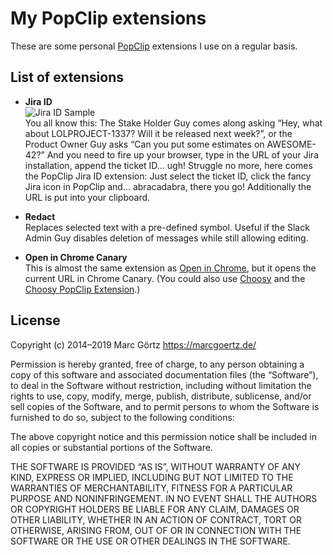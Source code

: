 # My PopClip extensions

These are some personal [PopClip](https://pilotmoon.com/popclip)
extensions I use on a regular basis.

## List of extensions

* **Jira ID**<br>
  ![Jira ID Sample](https://cdn.rawgit.com/Dreamseer/popclip-extensions/master/jira-id-sample.png)<br>
  You all know this: The Stake Holder Guy comes along asking “Hey,
  what about LOLPROJECT-1337? Will it be released next week?”, or
  the Product Owner Guy asks “Can you put some estimates on AWESOME-42?”
  And you need to fire up your browser, type in the URL of your Jira
  installation, append the ticket ID… ugh! Struggle no more, here comes
  the PopClip Jira ID extension: Just select the ticket ID, click the
  fancy Jira icon in PopClip and… abracadabra, there you go!
  Additionally the URL is put into your clipboard.

* **Redact**<br>
  Replaces selected text with a pre-defined symbol. Useful if the
  Slack Admin Guy disables deletion of messages while still allowing
  editing.

* **Open in Chrome Canary**<br>
  This is almost the same extension as
  [Open in Chrome](https://pilotmoon.com/popclip/extensions//page/OpenInChrome),
  but it opens the current URL in Chrome Canary. (You could also use
  [Choosy](https://www.choosyosx.com/)
  and the
  [Choosy PopClip Extension](https://github.com/georgebrock/choosy-popclip).)

## License

Copyright (c) 2014–2019 Marc Görtz <https://marcgoertz.de/>

Permission is hereby granted, free of charge, to any person obtaining a
copy of this software and associated documentation files (the
“Software”), to deal in the Software without restriction, including
without limitation the rights to use, copy, modify, merge, publish,
distribute, sublicense, and/or sell copies of the Software, and to
permit persons to whom the Software is furnished to do so, subject to
the following conditions:

The above copyright notice and this permission notice shall be included
in all copies or substantial portions of the Software.

THE SOFTWARE IS PROVIDED “AS IS”, WITHOUT WARRANTY OF ANY KIND, EXPRESS
OR IMPLIED, INCLUDING BUT NOT LIMITED TO THE WARRANTIES OF
MERCHANTABILITY, FITNESS FOR A PARTICULAR PURPOSE AND NONINFRINGEMENT.
IN NO EVENT SHALL THE AUTHORS OR COPYRIGHT HOLDERS BE LIABLE FOR ANY
CLAIM, DAMAGES OR OTHER LIABILITY, WHETHER IN AN ACTION OF CONTRACT,
TORT OR OTHERWISE, ARISING FROM, OUT OF OR IN CONNECTION WITH THE
SOFTWARE OR THE USE OR OTHER DEALINGS IN THE SOFTWARE.
